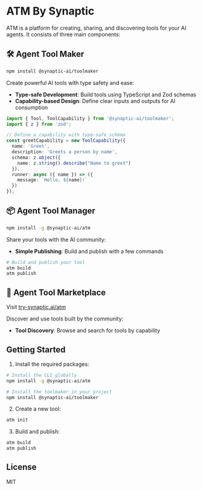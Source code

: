 # ATM By Synaptic

ATM is a platform for creating, sharing, and discovering tools for your AI agents. It consists of three main components:

## 🛠️ Agent Tool Maker

```bash
npm install @synaptic-ai/toolmaker
```

Create powerful AI tools with type safety and ease:

- **Type-safe Development**: Build tools using TypeScript and Zod schemas
- **Capability-based Design**: Define clear inputs and outputs for AI consumption

```typescript
import { Tool, ToolCapability } from '@synaptic-ai/toolmaker';
import { z } from 'zod';

// Define a capability with type-safe schema
const greetCapability = new ToolCapability({
  name: 'Greet',
  description: 'Greets a person by name',
  schema: z.object({
    name: z.string().describe("Name to greet")
  }),
  runner: async ({ name }) => ({
    message: `Hello, ${name}!`
  })
});
```

## 📦 Agent Tool Manager

```bash
npm install -g @synaptic-ai/atm
```

Share your tools with the AI community:

- **Simple Publishing**: Build and publish with a few commands

```bash
# Build and publish your tool
atm build
atm publish
```

## 🏪 Agent Tool Marketplace

Visit [try-synaptic.ai/atm](https://try-synaptic.ai/atm)

Discover and use tools built by the community:

- **Tool Discovery**: Browse and search for tools by capability

## Getting Started

1. Install the required packages:
```bash
# Install the CLI globally
npm install -g @synaptic-ai/atm

# Install the toolmaker in your project
npm install @synaptic-ai/toolmaker
```

2. Create a new tool:
```bash
atm init
```

3. Build and publish:
```bash
atm build
atm publish
```

## License

MIT
